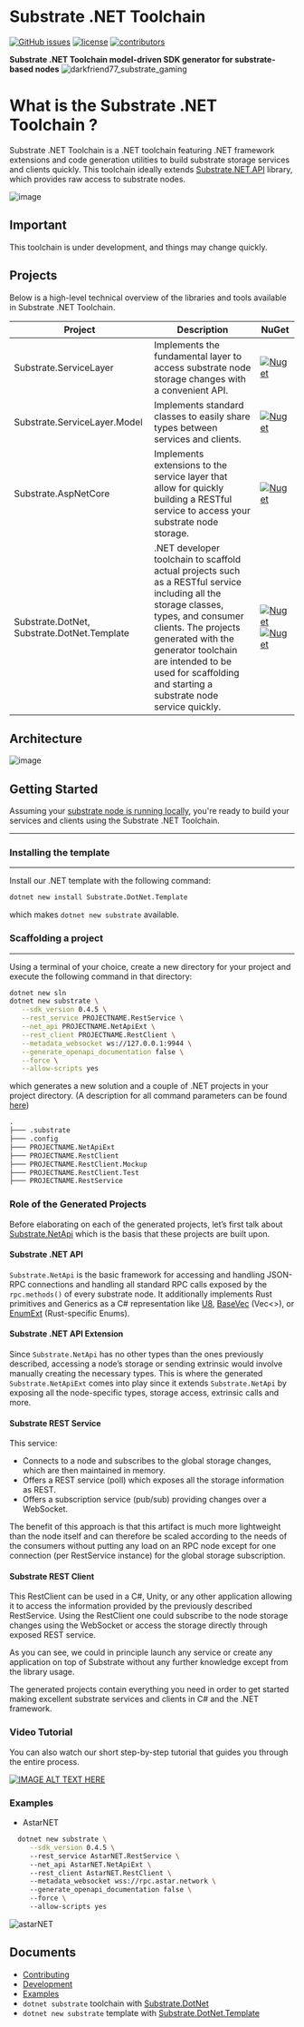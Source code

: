 # Substrate .NET Toolchain
[![GitHub issues](https://img.shields.io/github/issues/SubstrateGaming/Substrate.NET.Toolchain.svg)](https://github.com/SubstrateGaming/Substrate.NET.Toolchain/issues) 
[![license](https://img.shields.io/github/license/SubstrateGaming/Substrate.NET.Toolchain)](./LICENSE)
[![contributors](https://img.shields.io/github/contributors/SubstrateGaming/Substrate.NET.Toolchain)](https://github.com/SubstrateGaming/Substrate.NET.Toolchain/graphs/contributors)  
  
**Substrate .NET Toolchain model-driven SDK generator for substrate-based nodes** 
![darkfriend77_substrate_gaming](https://user-images.githubusercontent.com/17710198/227789154-e8ecaaf9-ce68-4f2a-ad2e-5711e3c9fca0.png)

# What is the Substrate .NET Toolchain ?

Substrate .NET Toolchain is a .NET toolchain featuring .NET framework extensions and code generation utilities to build substrate storage services and clients quickly. This toolchain ideally extends [Substrate.NET.API](https://github.com/SubstrateGaming/Substrate.NetApi) library, which provides raw access to substrate nodes.

![image](https://user-images.githubusercontent.com/17710198/221981597-de89c308-8f33-4c08-a463-3270e68a5035.png)

## Important
This toolchain is under development, and things may change quickly.

## Projects
Below is a high-level technical overview of the libraries and tools available in Substrate .NET Toolchain.

| Project | Description                                                                                                                                                                                                                                                                               | NuGet 
|---|-------------------------------------------------------------------------------------------------------------------------------------------------------------------------------------------------------------------------------------------------------------------------------------------|---|
| Substrate.ServiceLayer | Implements the fundamental layer to access substrate node storage changes with a convenient API.                                                                                                                                                                                          | [![Nuget](https://img.shields.io/nuget/v/Substrate.ServiceLayer)](https://www.nuget.org/packages/Substrate.ServiceLayer/) |
| Substrate.ServiceLayer.Model | Implements standard classes to easily share types between services and clients.                                                                                                                                                                                                           | [![Nuget](https://img.shields.io/nuget/v/Substrate.ServiceLayer.Model)](https://www.nuget.org/packages/Substrate.ServiceLayer.Model/) |
| Substrate.AspNetCore | Implements extensions to the service layer that allow for quickly building a RESTful service to access your substrate node storage.                                                                                                                                                       | [![Nuget](https://img.shields.io/nuget/v/Substrate.AspNetCore)](https://www.nuget.org/packages/Substrate.AspNetCore/) |
| Substrate.DotNet, Substrate.DotNet.Template | .NET developer toolchain to scaffold actual projects such as a RESTful service including all the storage classes, types, and consumer clients. The projects generated with the generator toolchain are intended to be used for scaffolding and starting a substrate node service quickly. | [![Nuget](https://img.shields.io/nuget/v/Substrate.DotNet)](https://www.nuget.org/packages/Substrate.DotNet/) [![Nuget](https://img.shields.io/nuget/v/Substrate.DotNet.Template)](https://www.nuget.org/packages/Substrate.DotNet.Template/)|

## Architecture

![image](https://user-images.githubusercontent.com/17710198/229302672-da3d4ddf-b2fa-4f65-bdb2-2210d8daf1e9.png)

## Getting Started

Assuming your [substrate node is running locally](https://github.com/paritytech/substrate/), you're ready to build your services and clients using the Substrate .NET Toolchain.

---

### Installing the template

---

Install our .NET template with the following command:

```sh
dotnet new install Substrate.DotNet.Template
```

which makes `dotnet new substrate` available.

### Scaffolding a project

---

Using a terminal of your choice, create a new directory for your project and execute the following command in that directory:

```sh
dotnet new sln
dotnet new substrate \
   --sdk_version 0.4.5 \
   --rest_service PROJECTNAME.RestService \
   --net_api PROJECTNAME.NetApiExt \
   --rest_client PROJECTNAME.RestClient \
   --metadata_websocket ws://127.0.0.1:9944 \
   --generate_openapi_documentation false \
   --force \
   --allow-scripts yes
```

which generates a new solution and a couple of .NET projects in your project directory. 
(A description for all command parameters can be found [here](Tools/Substrate.DotNet.Template/README.md))
    

```txt
.
├─── .substrate
├─── .config
├─── PROJECTNAME.NetApiExt
├─── PROJECTNAME.RestClient
├─── PROJECTNAME.RestClient.Mockup
├─── PROJECTNAME.RestClient.Test
├─── PROJECTNAME.RestService
```

### Role of the Generated Projects

Before elaborating on each of the generated projects, let’s first talk about [Substrate.NetApi](https://github.com/SubstrateGaming/Substrate.NET.API/tree/master/Substrate.NetApi) which is the basis that these projects are built upon.

#### Substrate .NET API

`Substrate.NetApi` is the basic framework for accessing and handling JSON-RPC connections and handling all standard RPC calls exposed by the `rpc.methods()` of every substrate node. It additionally implements Rust primitives and Generics as a C# representation like [U8](https://github.com/SubstrateGaming/Substrate.NET.API/blob/master/Substrate.NetApi/Model/Types/Primitive/U8.cs), [BaseVec](https://github.com/SubstrateGaming/Substrate.NET.API/blob/master/Substrate.NetApi/Model/Types/Base/BaseVec.cs) (Vec<>), or [EnumExt](https://github.com/SubstrateGaming/Substrate.NET.API/blob/master/Substrate.NetApi/Model/Types/Base/BaseEnumExt.cs) (Rust-specific Enums). 


#### Substrate .NET API Extension

Since `Substrate.NetApi` has no other types than the ones previously described, accessing a node’s storage or sending extrinsic would involve manually creating the necessary types. This is where the generated `Substrate.NetApiExt` comes into play since it extends `Substrate.NetApi` by exposing all the node-specific types, storage access, extrinsic calls and more. 


#### Substrate REST Service

This service:

 - Connects to a node and subscribes to the global storage changes, which are then maintained in memory.
 - Offers a REST service (poll) which exposes all the storage information as REST.
 - Offers a subscription service (pub/sub) providing changes over a WebSocket. 

The benefit of this approach is that this artifact is much more lightweight than the node itself and can therefore be scaled according to the needs of the consumers without putting any load on an RPC node except for one connection (per RestService instance) for the global storage subscription.


#### Substrate REST Client

This RestClient can be used in a C#, Unity, or any other application allowing it to access the information provided by the previously described RestService. Using the RestClient one could subscribe to the node storage changes using the WebSocket or access the storage directly through exposed REST service.

As you can see, we could in principle launch any service or create any application on top of Substrate without any further knowledge except from the library usage.

The generated projects contain everything you need in order to get started making excellent substrate services and clients in C# and the .NET framework.


### Video Tutorial

You can also watch our short step-by-step tutorial that guides you through the entire process.

[![IMAGE ALT TEXT HERE](https://img.youtube.com/vi/27k8vxCrXcY/0.jpg)](https://www.youtube.com/watch?v=27k8vxCrXcY)

### Examples
 - AstarNET
 ```sh
   dotnet new substrate \
      --sdk_version 0.4.5 \  
      --rest_service AstarNET.RestService \  
      --net_api AstarNET.NetApiExt \  
      --rest_client AstarNET.RestClient \  
      --metadata_websocket wss://rpc.astar.network \  
      --generate_openapi_documentation false \  
      --force \  
      --allow-scripts yes
 ```
![astarNET](https://user-images.githubusercontent.com/17710198/228181453-b0cb6e15-8681-4cbe-b330-b265ecf00847.gif)

## Documents

- [Contributing](./CONTRIBUTING.md)
- [Development](./DEVELOPMENT.md)
- [Examples](./EXAMPLES.md)
- `dotnet substrate` toolchain with [Substrate.DotNet](/Tools/Substrate.DotNet/README.md)
- `dotnet new substrate` template with [Substrate.DotNet.Template](/Tools/Substrate.DotNet.Template/README.md)
